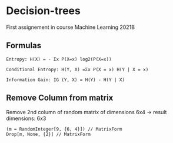 # Decision-trees
First assignement in course Machine Learning 2021B

## Formulas

```
Entropy: H(X) = - Σx P(X=x) log2(P(X=x))

Conditional Entropy: H(Y, X) =Σx P(X = x) H(Y | X = x)

Information Gain: IG (Y, X) = H(Y) - H(Y | X)
```


## Remove Column from matrix
Remove 2nd column of random matrix of dimensions 6x4 -> result dimensions: 6x3 
```
(m = RandomInteger[9, {6, 4}]) // MatrixForm
Drop[m, None, {2}] // MatrixForm
```
